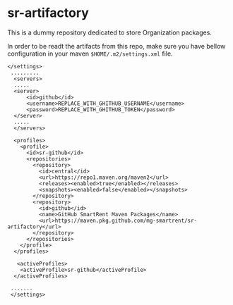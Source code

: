 # sr-artifactory
This is a dummy repository dedicated to store Organization packages.

In order to be readt the artifacts from this repo, make sure you have bellow configuration in your maven `$HOME/.m2/settings.xml` file.

```
</settings>
 .........
  <servers>
  .....
  <server>
      <id>github</id>
      <username>REPLACE_WITH_GHITHUB_USERNAME</username>
      <password>REPLACE_WITH_GHITHUB_TOKEN</password>
  </server>
  .....
  </servers>

  <profiles>
	<profile>
      <id>sr-github</id>
      <repositories>
        <repository>
          <id>central</id>
          <url>https://repo1.maven.org/maven2</url>
          <releases><enabled>true</enabled></releases>
          <snapshots><enabled>false</enabled></snapshots>
        </repository>
        <repository>
          <id>github</id>
          <name>GitHub SmartRent Maven Packages</name>
          <url>https://maven.pkg.github.com/mg-smartrent/sr-artifactory</url>
        </repository>
      </repositories>
    </profile>
  </profiles>
  
   <activeProfiles>
    <activeProfile>sr-github</activeProfile>
  </activeProfiles>
 
 .......
 </settings> 
```
